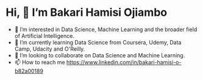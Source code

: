 # Hi, 👋 I’m Bakari Hamisi Ojiambo 
- 👀 I’m interested in Data Science, Machine Learning and the broader field of Artificial Intelligence. 
- 🌱 I’m currently learning Data Science from Coursera, Udemy, Data Camp, Udacity and O'Reilly. 
- 💞️ I’m looking to collaborate on Data Science and Machine Learning. 
- 📫 How to reach me 
https://www.linkedin.com/in/bakari-hamisi-o-b82a00189

<!---
Bakari01/Bakari01 is a ✨ special ✨ repository because its `README.md` (this file) appears on your GitHub profile.
You can click the Preview link to take a look at your changes.
--->
